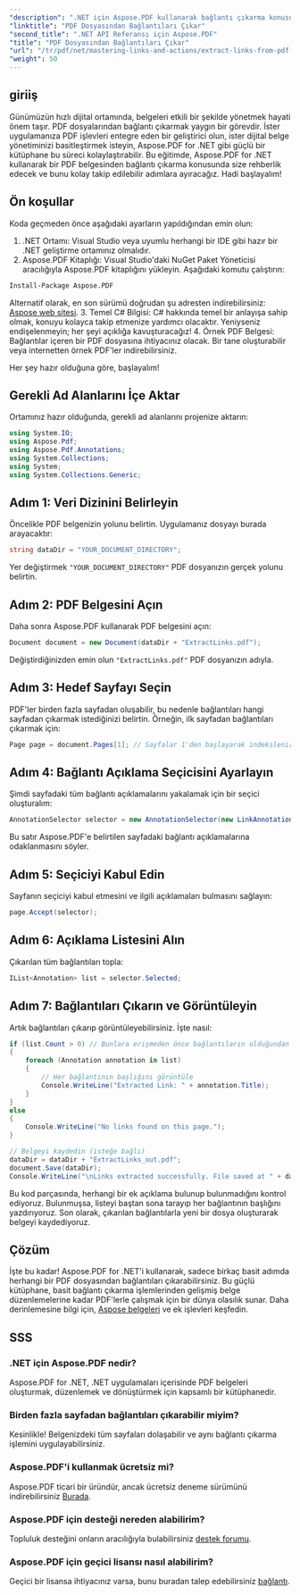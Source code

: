```yaml
---
"description": ".NET için Aspose.PDF kullanarak bağlantı çıkarma konusunda kapsamlı kılavuzumuzla PDF belge düzenlemenin potansiyelini ortaya çıkarın. Bu eğitim, ayrıntılı ve adım adım talimatlar sunar."
"linktitle": "PDF Dosyasından Bağlantıları Çıkar"
"second_title": ".NET API Referansı için Aspose.PDF"
"title": "PDF Dosyasından Bağlantıları Çıkar"
"url": "/tr/pdf/net/mastering-links-and-actions/extract-links-from-pdf-file/"
"weight": 50
---
```


## giriiş

Günümüzün hızlı dijital ortamında, belgeleri etkili bir şekilde yönetmek hayati önem taşır. PDF dosyalarından bağlantı çıkarmak yaygın bir görevdir. İster uygulamanıza PDF işlevleri entegre eden bir geliştirici olun, ister dijital belge yönetiminizi basitleştirmek isteyin, Aspose.PDF for .NET gibi güçlü bir kütüphane bu süreci kolaylaştırabilir. Bu eğitimde, Aspose.PDF for .NET kullanarak bir PDF belgesinden bağlantı çıkarma konusunda size rehberlik edecek ve bunu kolay takip edilebilir adımlara ayıracağız. Hadi başlayalım!

## Ön koşullar

Koda geçmeden önce aşağıdaki ayarların yapıldığından emin olun:

1. .NET Ortamı: Visual Studio veya uyumlu herhangi bir IDE gibi hazır bir .NET geliştirme ortamınız olmalıdır.
2. Aspose.PDF Kitaplığı: Visual Studio'daki NuGet Paket Yöneticisi aracılığıyla Aspose.PDF kitaplığını yükleyin. Aşağıdaki komutu çalıştırın:
```bash
Install-Package Aspose.PDF
```
Alternatif olarak, en son sürümü doğrudan şu adresten indirebilirsiniz: [Aspose web sitesi](https://releases.aspose.com/pdf/net/).
3. Temel C# Bilgisi: C# hakkında temel bir anlayışa sahip olmak, konuyu kolayca takip etmenize yardımcı olacaktır. Yeniyseniz endişelenmeyin; her şeyi açıklığa kavuşturacağız!
4. Örnek PDF Belgesi: Bağlantılar içeren bir PDF dosyasına ihtiyacınız olacak. Bir tane oluşturabilir veya internetten örnek PDF'ler indirebilirsiniz.

Her şey hazır olduğuna göre, başlayalım!

## Gerekli Ad Alanlarını İçe Aktar

Ortamınız hazır olduğunda, gerekli ad alanlarını projenize aktarın:

```csharp
using System.IO;
using Aspose.Pdf;
using Aspose.Pdf.Annotations;
using System.Collections;
using System;
using System.Collections.Generic;
```

## Adım 1: Veri Dizinini Belirleyin

Öncelikle PDF belgenizin yolunu belirtin. Uygulamanız dosyayı burada arayacaktır:

```csharp
string dataDir = "YOUR_DOCUMENT_DIRECTORY";
```

Yer değiştirmek `"YOUR_DOCUMENT_DIRECTORY"` PDF dosyanızın gerçek yolunu belirtin.

## Adım 2: PDF Belgesini Açın

Daha sonra Aspose.PDF kullanarak PDF belgesini açın:

```csharp
Document document = new Document(dataDir + "ExtractLinks.pdf");
```

Değiştirdiğinizden emin olun `"ExtractLinks.pdf"` PDF dosyanızın adıyla.

## Adım 3: Hedef Sayfayı Seçin

PDF'ler birden fazla sayfadan oluşabilir, bu nedenle bağlantıları hangi sayfadan çıkarmak istediğinizi belirtin. Örneğin, ilk sayfadan bağlantıları çıkarmak için:

```csharp
Page page = document.Pages[1]; // Sayfalar 1'den başlayarak indekslenir
```

## Adım 4: Bağlantı Açıklama Seçicisini Ayarlayın

Şimdi sayfadaki tüm bağlantı açıklamalarını yakalamak için bir seçici oluşturalım:

```csharp
AnnotationSelector selector = new AnnotationSelector(new LinkAnnotation(page, Aspose.Pdf.Rectangle.Trivial));
```

Bu satır Aspose.PDF'e belirtilen sayfadaki bağlantı açıklamalarına odaklanmasını söyler.

## Adım 5: Seçiciyi Kabul Edin

Sayfanın seçiciyi kabul etmesini ve ilgili açıklamaları bulmasını sağlayın:

```csharp
page.Accept(selector);
```

## Adım 6: Açıklama Listesini Alın

Çıkarılan tüm bağlantıları topla:

```csharp
IList<Annotation> list = selector.Selected;
```

## Adım 7: Bağlantıları Çıkarın ve Görüntüleyin

Artık bağlantıları çıkarıp görüntüleyebilirsiniz. İşte nasıl:

```csharp
if (list.Count > 0) // Bunlara erişmeden önce bağlantıların olduğundan emin olun
{
    foreach (Annotation annotation in list)
    {
        // Her bağlantının başlığını görüntüle
        Console.WriteLine("Extracted Link: " + annotation.Title);
    }
}
else
{
    Console.WriteLine("No links found on this page.");
}

// Belgeyi kaydedin (isteğe bağlı)
dataDir = dataDir + "ExtractLinks_out.pdf";
document.Save(dataDir);
Console.WriteLine("\nLinks extracted successfully. File saved at " + dataDir);
```

Bu kod parçasında, herhangi bir ek açıklama bulunup bulunmadığını kontrol ediyoruz. Bulunmuşsa, listeyi baştan sona tarayıp her bağlantının başlığını yazdırıyoruz. Son olarak, çıkarılan bağlantılarla yeni bir dosya oluşturarak belgeyi kaydediyoruz.

## Çözüm

İşte bu kadar! Aspose.PDF for .NET'i kullanarak, sadece birkaç basit adımda herhangi bir PDF dosyasından bağlantıları çıkarabilirsiniz. Bu güçlü kütüphane, basit bağlantı çıkarma işlemlerinden gelişmiş belge düzenlemelerine kadar PDF'lerle çalışmak için bir dünya olasılık sunar. Daha derinlemesine bilgi için, [Aspose belgeleri](https://reference.aspose.com/pdf/net/) ve ek işlevleri keşfedin.

## SSS

### .NET için Aspose.PDF nedir?
Aspose.PDF for .NET, .NET uygulamaları içerisinde PDF belgeleri oluşturmak, düzenlemek ve dönüştürmek için kapsamlı bir kütüphanedir.

### Birden fazla sayfadan bağlantıları çıkarabilir miyim?
Kesinlikle! Belgenizdeki tüm sayfaları dolaşabilir ve aynı bağlantı çıkarma işlemini uygulayabilirsiniz.

### Aspose.PDF'i kullanmak ücretsiz mi?
Aspose.PDF ticari bir üründür, ancak ücretsiz deneme sürümünü indirebilirsiniz [Burada](https://releases.aspose.com/).

### Aspose.PDF için desteği nereden alabilirim?
Topluluk desteğini onların aracılığıyla bulabilirsiniz [destek forumu](https://forum.aspose.com/c/pdf/10).

### Aspose.PDF için geçici lisansı nasıl alabilirim?
Geçici bir lisansa ihtiyacınız varsa, bunu buradan talep edebilirsiniz [bağlantı](https://purchase.aspose.com/temporary-license/).
